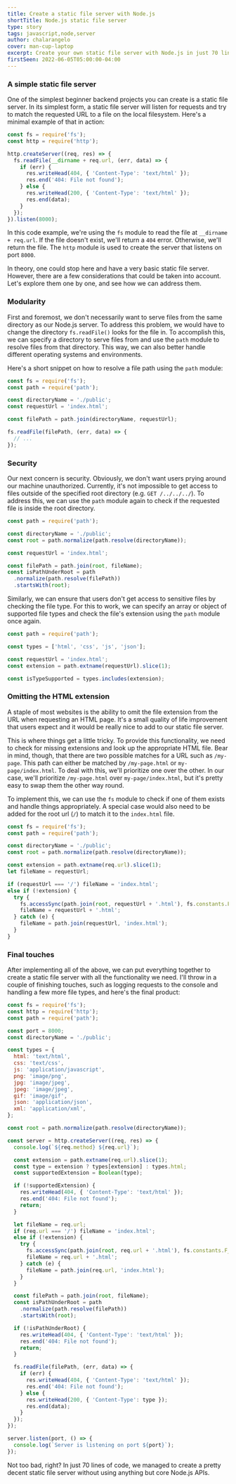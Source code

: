```yaml
---
title: Create a static file server with Node.js
shortTitle: Node.js static file server
type: story
tags: javascript,node,server
author: chalarangelo
cover: man-cup-laptop
excerpt: Create your own static file server with Node.js in just 70 lines of code.
firstSeen: 2022-06-05T05:00:00-04:00
---
```


### A simple static file server

One of the simplest beginner backend projects you can create is a static file server. In its simplest form, a static file server will listen for requests and try to match the requested URL to a file on the local filesystem. Here's a minimal example of that in action:

```js
const fs = require('fs');
const http = require('http');

http.createServer((req, res) => {
  fs.readFile(__dirname + req.url, (err, data) => {
    if (err) {
      res.writeHead(404, { 'Content-Type': 'text/html' });
      res.end('404: File not found');
    } else {
      res.writeHead(200, { 'Content-Type': 'text/html' });
      res.end(data);
    }
  });
}).listen(8000);
```

In this code example, we're using the `fs` module to read the file at `__dirname + req.url`. If the file doesn't exist, we'll return a `404` error. Otherwise, we'll return the file. The `http` module is used to create the server that listens on port `8000`.

In theory, one could stop here and have a very basic static file server. However, there are a few considerations that could be taken into account. Let's explore them one by one, and see how we can address them.

### Modularity

First and foremost, we don't necessarily want to serve files from the same directory as our Node.js server. To address this problem, we would have to change the directory `fs.readFile()` looks for the file in. To accomplish this, we can specify a directory to serve files from and use the `path` module to resolve files from that directory. This way, we can also better handle different operating systems and environments.

Here's a short snippet on how to resolve a file path using the `path` module:

```js
const fs = require('fs');
const path = require('path');

const directoryName = './public';
const requestUrl = 'index.html';

const filePath = path.join(directoryName, requestUrl);

fs.readFile(filePath, (err, data) => {
  // ...
});
```

### Security

Our next concern is security. Obviously, we don't want users prying around our machine unauthorized. Currently, it's not impossible to get access to files outside of the specified root directory (e.g. `GET /../../../`). To address this, we can use the `path` module again to check if the requested file is inside the root directory.

```js
const path = require('path');

const directoryName = './public';
const root = path.normalize(path.resolve(directoryName));

const requestUrl = 'index.html';

const filePath = path.join(root, fileName);
const isPathUnderRoot = path
  .normalize(path.resolve(filePath))
  .startsWith(root);
```

Similarly, we can ensure that users don't get access to sensitive files by checking the file type. For this to work, we can specify an array or object of supported file types and check the file's extension using the `path` module once again.

```js
const path = require('path');

const types = ['html', 'css', 'js', 'json'];

const requestUrl = 'index.html';
const extension = path.extname(requestUrl).slice(1);

const isTypeSupported = types.includes(extension);
```

### Omitting the HTML extension

A staple of most websites is the ability to omit the file extension from the URL when requesting an HTML page. It's a small quality of life improvement that users expect and it would be really nice to add to our static file server.

This is where things get a little tricky. To provide this functionality, we need to check for missing extensions and look up the appropriate HTML file. Bear in mind, though, that there are two possible matches for a URL such as `/my-page`. This path can either be matched by `/my-page.html` or `my-page/index.html`. To deal with this, we'll prioritize one over the other. In our case, we'll prioritize `/my-page.html` over `my-page/index.html`, but it's pretty easy to swap them the other way round.

To implement this, we can use the `fs` module to check if one of them exists and handle things appropriately. A special case would also need to be added for the root url (`/`) to match it to the `index.html` file.

```js
const fs = require('fs');
const path = require('path');

const directoryName = './public';
const root = path.normalize(path.resolve(directoryName));

const extension = path.extname(req.url).slice(1);
let fileName = requestUrl;

if (requestUrl === '/') fileName = 'index.html';
else if (!extension) {
  try {
    fs.accessSync(path.join(root, requestUrl + '.html'), fs.constants.F_OK);
    fileName = requestUrl + '.html';
  } catch (e) {
    fileName = path.join(requestUrl, 'index.html');
  }
}
```

### Final touches

After implementing all of the above, we can put everything together to create a static file server with all the functionality we need. I'll throw in a couple of finishing touches, such as logging requests to the console and handling a few more file types, and here's the final product:

```js
const fs = require('fs');
const http = require('http');
const path = require('path');

const port = 8000;
const directoryName = './public';

const types = {
  html: 'text/html',
  css: 'text/css',
  js: 'application/javascript',
  png: 'image/png',
  jpg: 'image/jpeg',
  jpeg: 'image/jpeg',
  gif: 'image/gif',
  json: 'application/json',
  xml: 'application/xml',
};

const root = path.normalize(path.resolve(directoryName));

const server = http.createServer((req, res) => {
  console.log(`${req.method} ${req.url}`);

  const extension = path.extname(req.url).slice(1);
  const type = extension ? types[extension] : types.html;
  const supportedExtension = Boolean(type);

  if (!supportedExtension) {
    res.writeHead(404, { 'Content-Type': 'text/html' });
    res.end('404: File not found');
    return;
  }

  let fileName = req.url;
  if (req.url === '/') fileName = 'index.html';
  else if (!extension) {
    try {
      fs.accessSync(path.join(root, req.url + '.html'), fs.constants.F_OK);
      fileName = req.url + '.html';
    } catch (e) {
      fileName = path.join(req.url, 'index.html');
    }
  }

  const filePath = path.join(root, fileName);
  const isPathUnderRoot = path
    .normalize(path.resolve(filePath))
    .startsWith(root);

  if (!isPathUnderRoot) {
    res.writeHead(404, { 'Content-Type': 'text/html' });
    res.end('404: File not found');
    return;
  }

  fs.readFile(filePath, (err, data) => {
    if (err) {
      res.writeHead(404, { 'Content-Type': 'text/html' });
      res.end('404: File not found');
    } else {
      res.writeHead(200, { 'Content-Type': type });
      res.end(data);
    }
  });
});

server.listen(port, () => {
  console.log(`Server is listening on port ${port}`);
});
```

Not too bad, right? In just 70 lines of code, we managed to create a pretty decent static file server without using anything but core Node.js APIs.
